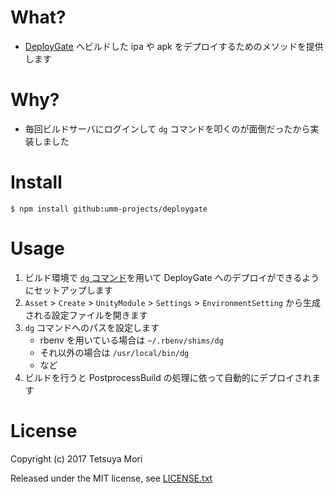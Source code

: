 # What?

* [DeployGate](https://deploygate.com/) へビルドした ipa や apk をデプロイするためのメソッドを提供します

# Why?

* 毎回ビルドサーバにログインして `dg` コマンドを叩くのが面倒だったから実装しました

# Install

```shell
$ npm install github:umm-projects/deploygate
```

# Usage

1. ビルド環境で [`dg` コマンド](https://docs.deploygate.com/v1.1/docs)を用いて DeployGate へのデプロイができるようにセットアップします
1. `Asset` &gt; `Create` &gt; `UnityModule` &gt; `Settings` &gt; `EnvironmentSetting` から生成される設定ファイルを開きます
1. `dg` コマンドへのパスを設定します
    * rbenv を用いている場合は `~/.rbenv/shims/dg`
    * それ以外の場合は `/usr/local/bin/dg`
    * など
1. ビルドを行うと PostprocessBuild の処理に依って自動的にデプロイされます

# License

Copyright (c) 2017 Tetsuya Mori

Released under the MIT license, see [LICENSE.txt](LICENSE.txt)

